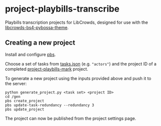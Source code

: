# project-playbills-transcribe

Playbills transcription projects for LibCrowds, designed for use with the 
[libcrowds-bs4-pybossa-theme](https://github.com/LibCrowds/libcrowds-bs4-pybossa-theme).


## Creating a new project

Install and configure [pbs](https://github.com/Scifabric/pbs).

Choose a set of tasks from [tasks.json](tasks/tasks.json) (e.g. `"actors"`) 
and the project ID of a completed 
[project-playbills-mark](https://github.com/LibCrowds/project-playbills-mark) 
project.

To generate a new project using the inputs provided above and push it to the server:

```
python generate_project.py <task set> <project ID>
cd /gen
pbs create_project
pbs update-task-redundancy --redundancy 3
pbs update_project
```

The project can now be published from the project settings page.
